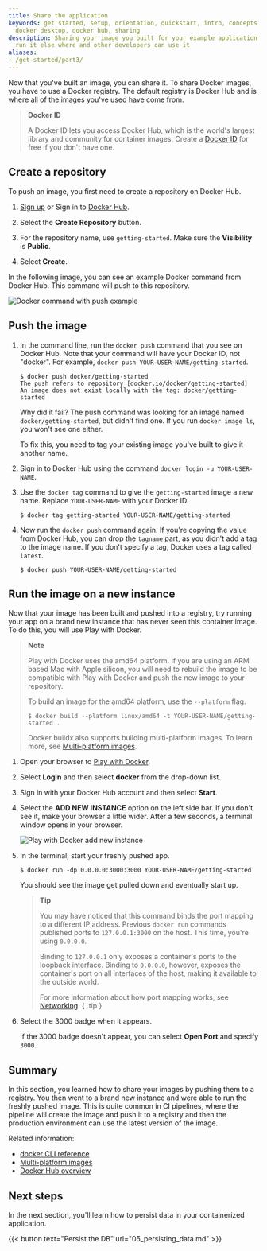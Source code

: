 ```yaml
---
title: Share the application
keywords: get started, setup, orientation, quickstart, intro, concepts, containers,
  docker desktop, docker hub, sharing
description: Sharing your image you built for your example application so you can
  run it else where and other developers can use it
aliases:
- /get-started/part3/
---
```


Now that you've built an image, you can share it. To share Docker images, you have to use a Docker
registry. The default registry is Docker Hub and is where all of the images you've used have come from.

> **Docker ID**
>
> A Docker ID lets you access Docker Hub, which is the world's largest library and community for container images. Create a [Docker ID](https://hub.docker.com/signup) for free if you don't have one.

## Create a repository

To push an image, you first need to create a repository on Docker Hub.

1. [Sign up](https://www.docker.com/pricing?utm_source=docker&utm_medium=webreferral&utm_campaign=docs_driven_upgrade) or Sign in to [Docker Hub](https://hub.docker.com).

2. Select the **Create Repository** button.

3. For the repository name, use `getting-started`. Make sure the **Visibility** is **Public**.

4. Select **Create**.

In the following image, you can see an example Docker command from Docker Hub. This command will push to this repository.

![Docker command with push example](images/get-started/push-command.webp)


## Push the image

1. In the command line, run the `docker push` command that you see on Docker
   Hub. Note that your command will have your Docker ID, not "docker". For example, `docker push YOUR-USER-NAME/getting-started`.

   ```console
   $ docker push docker/getting-started
   The push refers to repository [docker.io/docker/getting-started]
   An image does not exist locally with the tag: docker/getting-started
   ```

    Why did it fail? The push command was looking for an image named `docker/getting-started`, but
    didn't find one. If you run `docker image ls`, you won't see one either.

    To fix this, you need to tag your existing image you've built to give it another name.

2. Sign in to Docker Hub using the command `docker login -u YOUR-USER-NAME`.

3. Use the `docker tag` command to give the `getting-started` image a new name. Replace `YOUR-USER-NAME` with your Docker ID.

   ```console
   $ docker tag getting-started YOUR-USER-NAME/getting-started
   ```

4. Now run the `docker push` command again. If you're copying the value from
   Docker Hub, you can drop the `tagname` part, as you didn't add a tag to the
   image name. If you don't specify a tag, Docker uses a tag called `latest`.

   ```console
   $ docker push YOUR-USER-NAME/getting-started
   ```

## Run the image on a new instance

Now that your image has been built and pushed into a registry, try running your app on a brand
new instance that has never seen this container image. To do this, you will use Play with Docker.

> **Note**
>
> Play with Docker uses the amd64 platform. If you are using an ARM based Mac with Apple silicon, you will need to rebuild the image to be compatible with Play with Docker and push the new image to your repository.
>
> To build an image for the amd64 platform, use the `--platform` flag.
> ```console
> $ docker build --platform linux/amd64 -t YOUR-USER-NAME/getting-started .
> ```
>
> Docker buildx also supports building multi-platform images. To learn more, see [Multi-platform images](../build/building/multi-platform.md).


1. Open your browser to [Play with Docker](https://labs.play-with-docker.com/).

2. Select **Login** and then select **docker** from the drop-down list.

3. Sign in with your Docker Hub account and then select **Start**.

4. Select the **ADD NEW INSTANCE** option on the left side bar. If you don't see it, make your browser a little wider. After a few seconds, a terminal window opens in your browser.

    ![Play with Docker add new instance](images/get-started/pwd-add-new-instance.webp)

5. In the terminal, start your freshly pushed app.

   ```console
   $ docker run -dp 0.0.0.0:3000:3000 YOUR-USER-NAME/getting-started
   ```

    You should see the image get pulled down and eventually start up.

    > **Tip**
    >
    > You may have noticed that this command binds the port mapping to a
    > different IP address. Previous `docker run` commands published ports to
    > `127.0.0.1:3000` on the host. This time, you're using `0.0.0.0`.
    >
    > Binding to `127.0.0.1` only exposes a container's ports to the loopback
    > interface. Binding to `0.0.0.0`, however, exposes the container's port
    > on all interfaces of the host, making it available to the outside world.
    >
    > For more information about how port mapping works, see
    > [Networking](../network/index.md#published-ports).
    { .tip }

6. Select the 3000 badge when it appears.

   If the 3000 badge doesn't appear, you can select **Open Port** and specify `3000`.

## Summary

In this section, you learned how to share your images by pushing them to a
registry. You then went to a brand new instance and were able to run the freshly
pushed image. This is quite common in CI pipelines, where the pipeline will
create the image and push it to a registry and then the production environment
can use the latest version of the image.

Related information:

 - [docker CLI reference](/engine/reference/commandline/cli/)
 - [Multi-platform images](../build/building/multi-platform.md)
 - [Docker Hub overview](../docker-hub/index.md)

## Next steps

In the next section, you'll learn how to persist data in your containerized application.

{{< button text="Persist the DB" url="05_persisting_data.md" >}}
